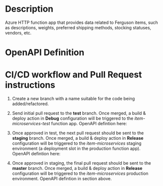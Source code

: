 # Description

Azure HTTP function app that provides data related to Ferguson items, such as descriptions, weights, preferred shipping methods, stocking statuses, vendors, etc.


# OpenAPI Definition




# CI/CD workflow and Pull Request instructions

1. Create a new branch with a name suitable for the code being added/refactored.

2. Send initial pull request to the **test** branch. Once merged, a build & deploy action in **Debug** configuration will be triggered to the _item-microservices-test_ function app. OpenAPI defintion here: 

3. Once approved in test, the next pull request should be sent to the **staging** branch. Once merged, a build & deploy action in **Release** configuration will be triggered to the _item-microservices_ staging environment (a deployment slot in the production function app). OpenAPI defintion here: 

4. Once approved in staging, the final pull request should be sent to the **master** branch. Once merged, a build & deploy action in **Release** configuration will be triggered to the _item-microservices_ production environment. OpenAPI defintion in section above.
